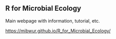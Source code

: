 ## R for Microbial Ecology

Main webpage with information, tutorial, etc.   

https://mibwur.github.io/R_for_Microbial_Ecology/  


